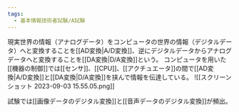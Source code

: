 ```yaml
---
tags:
  - 基本情報技術者試験/A試験
---
```

現実世界の情報（アナログデータ）をコンピュータの世界の情報（デジタルデータ）へと変換することを[[AD変換|A/D変換]]、逆にデジタルデータからアナログデータへと変換することを[[DA変換|D/A変換]]という。
コンピュータを用いた[[機器の制御]]では[[センサ]]、[[CPU]]、[[アクチュエータ]]の間で[[AD変換|A/D変換]]と[[DA変換|D/A変換]]を挟んで情報を伝達している。
![[スクリーンショット 2023-09-03 15.55.05.png]]

試験では[[画像データのデジタル変換]]と[[音声データのデジタル変換]]が頻出。